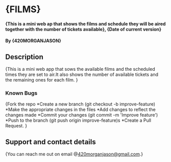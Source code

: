 # {FILMS}

#### {This is a mini web ap that shows the films and schedule they will be aired together with the number of tickets available}, {Date of current version}

#### By **{420MORGANJASON}**

## Description

{This is a mini web app that sows the available films and the scheduled times they are set to air.It also shows the number of available tickets and the remaining ones for each film. }

### Known Bugs

{Fork the repo *Create a new branch (git checkout -b improve-feature) *Make the appropriate changes in the files *Add changes to reflect the changes made *Commit your changes (git commit -m 'Improve feature') *Push to the branch (git push origin improve-feature)s *Create a Pull Request. }

## Support and contact details

{You can reach me out on email @420morganjason@gmail.com.}
